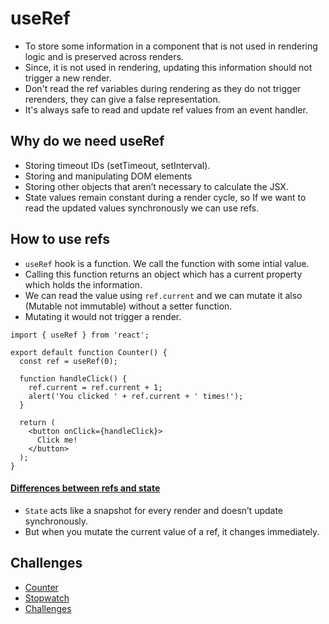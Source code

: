 # useRef

- To store some information in a component that is not used in rendering logic and is preserved across renders.
- Since, it is not used in rendering, updating this information should not trigger a new render.
- Don't read the ref variables during rendering as they do not trigger rerenders, they can give a false representation.
- It's always safe to read and update ref values from an event handler.

## Why do we need useRef

- Storing timeout IDs (setTimeout, setInterval).
- Storing and manipulating DOM elements
- Storing other objects that aren’t necessary to calculate the JSX.
- State values remain constant during a render cycle, so If we want to read the updated values synchronously we can use refs.

## How to use refs

-  `useRef` hook is a function. We call the function with some intial value.
- Calling this function returns an object which has a current property which holds the information.
- We can read the value using `ref.current` and we can mutate it also (Mutable not immutable) without a setter function.
- Mutating it would not trigger a render.

``` tsx
import { useRef } from 'react';

export default function Counter() {
  const ref = useRef(0);

  function handleClick() {
    ref.current = ref.current + 1;
    alert('You clicked ' + ref.current + ' times!');
  }

  return (
    <button onClick={handleClick}>
      Click me!
    </button>
  );
}
```

#### [Differences between refs and state](https://react.dev/learn/referencing-values-with-refs#differences-between-refs-and-state)

- `State` acts like a snapshot for every render and doesn’t update synchronously.
- But when you mutate the current value of a ref, it changes immediately.


## Challenges

- [Counter](https://react.dev/learn/referencing-values-with-refs#differences-between-refs-and-state)
- [Stopwatch](https://react.dev/learn/referencing-values-with-refs#example-building-a-stopwatch)
- [Challenges](https://react.dev/learn/referencing-values-with-refs#challenges)
